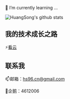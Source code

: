 <!--
**daemonsir/daemonsir** is a ✨ _special_ ✨ repository because its `README.md` (this file) appears on your GitHub profile.

Here are some ideas to get you started:

- 🔭 I’m currently working on ...
- 🌱 I’m currently learning ...
- 👯 I’m looking to collaborate on ...
- 🤔 I’m looking for help with ...
- 💬 Ask me about ...
- 📫 How to reach me: ...
- 😄 Pronouns: ...
- ⚡ Fun fact: ...
-->

🌱 I’m currently learning ...

![HuangSong's github stats](https://github-readme-stats.vercel.app/api?username=daemonsir&bg_color=30,e96443,904e95&title_color=fff&text_color=fff&show_icons=true)

## 我的技术成长之路

⚡[看云](http://checklist.hsrust.com/)

## 联系我

📫邮箱：hs96.cn@gmail.com

💬企鹅：4612006

